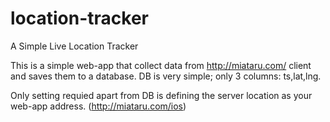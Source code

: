 # location-tracker
A Simple Live Location Tracker

This is a simple web-app that collect data from http://miataru.com/ client and saves them to a database.
DB is very simple; only 3 columns: ts,lat,lng.

Only setting requied apart from DB is defining the server location as your web-app address. (http://miataru.com/ios)
